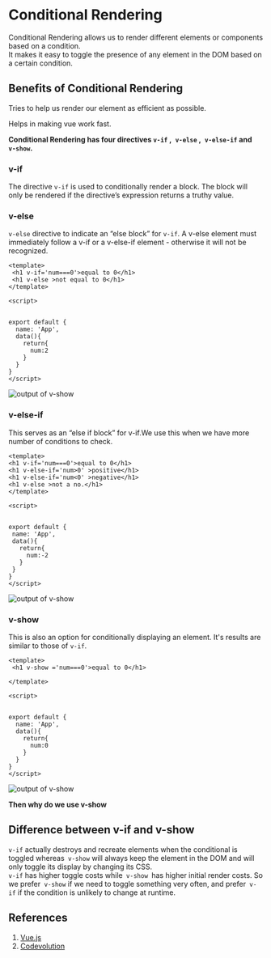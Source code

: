 # Conditional Rendering
Conditional Rendering allows us to render different elements or components based on a condition.  
It makes it easy to toggle the presence of any element in the DOM based on a certain condition. 

## Benefits of Conditional Rendering
Tries to help us render our element as efficient as possible.  
  
Helps in making vue work fast.  


**Conditional Rendering has four directives ``` v-if ``` ,``` v-else``` ,``` v-else-if``` and ``` v-show```.**  

### v-if  
The directive ```v-if``` is used to conditionally render a block. The block will only be rendered if the directive’s expression returns a truthy value. 

### v-else
```v-else``` directive to indicate an “else block” for ```v-if```.
A v-else element must immediately follow a v-if or a v-else-if element - otherwise it will not be recognized.

```
<template>
 <h1 v-if='num===0'>equal to 0</h1>
 <h1 v-else >not equal to 0</h1>
</template>

<script>


export default {
  name: 'App',
  data(){
    return{
      num:2
    }
  }
}
</script>
```
![output of v-show](./assets/d.PNG)
### v-else-if
 This serves as an “else if block” for v-if.We use this when we have more number of conditions to check.

 ```
 <template>
 <h1 v-if='num===0'>equal to 0</h1>
 <h1 v-else-if='num>0' >positive</h1>
 <h1 v-else-if='num<0' >negative</h1>
 <h1 v-else >not a no.</h1>
</template>

<script>


export default {
  name: 'App',
  data(){
    return{
      num:-2
    }
  }
}
</script>
```  


![output of v-show](./assets/a.PNG)

### v-show
This is also an option for conditionally displaying an element. It's results are similar to those of ```v-if```. 
```
<template>
 <h1 v-show ='num===0'>equal to 0</h1>
 
</template>

<script>


export default {
  name: 'App',
  data(){
    return{
      num:0
    }
  }
}
</script>
```
![output of v-show](./assets/p.PNG)


**Then why do we use v-show**

## Difference between v-if and v-show
  
 ```v-if``` actually destroys and recreate elements when the conditional is toggled whereas``` v-show``` will always keep the element in the DOM and will only toggle its display by changing its CSS.   
 ```v-if``` has higher toggle costs while```  v-show  ```has higher initial render costs. So we prefer``` v-show``` if we need to toggle something very often, and prefer``` v-if``` if the condition is unlikely to change at runtime.


## References
1. [Vue.js](https://vuejs.org/v2/guide/conditional.html)
2. [Codevolution](https://www.youtube.com/playlist?list=PLC3y8-rFHvwgeQIfSDtEGVvvSEPDkL_1f)

